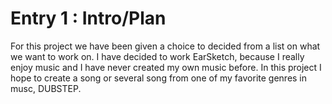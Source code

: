 # Entry 1 : Intro/Plan
<p> 
For this project we have been given a choice to decided from a list
on what we want to work on. I have decided to work EarSketch, because I 
really enjoy music and I have never created my own music before. In this
project I hope to create a song or several song from one of my favorite genres
in musc, DUBSTEP.

</p>